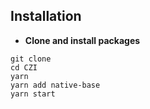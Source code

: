 ## Installation

*	**Clone and install packages**
```
git clone
cd CZI
yarn
yarn add native-base
yarn start
```
